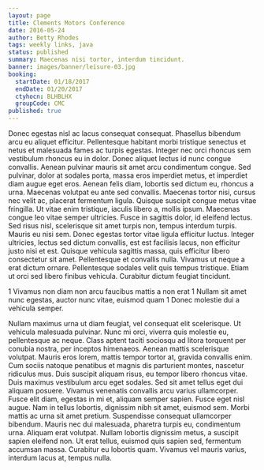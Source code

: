 ```yaml
---
layout: page
title: Clements Motors Conference
date: 2016-05-24
author: Betty Rhodes
tags: weekly links, java
status: published
summary: Maecenas nisi tortor, interdum tincidunt.
banner: images/banner/leisure-03.jpg
booking:
  startDate: 01/18/2017
  endDate: 01/20/2017
  ctyhocn: BLHBLHX
  groupCode: CMC
published: true
---
```

Donec egestas nisl ac lacus consequat consequat. Phasellus bibendum arcu eu aliquet efficitur. Pellentesque habitant morbi tristique senectus et netus et malesuada fames ac turpis egestas. Integer nec orci rhoncus sem vestibulum rhoncus eu in dolor. Donec aliquet lectus id nunc congue convallis. Aenean pulvinar mauris sit amet arcu condimentum congue. Sed pulvinar, dolor at sodales porta, massa eros imperdiet metus, et imperdiet diam augue eget eros. Aenean felis diam, lobortis sed dictum eu, rhoncus a urna. Maecenas volutpat eu ante sed convallis. Maecenas tortor nisi, cursus nec velit ac, placerat fermentum ligula. Quisque suscipit congue metus vitae fringilla. Ut vitae enim tristique, iaculis libero a, mollis ipsum.
Maecenas congue leo vitae semper ultricies. Fusce in sagittis dolor, id eleifend lectus. Sed risus nisl, scelerisque sit amet turpis non, tempus interdum turpis. Mauris eu nisi sem. Donec egestas tortor vitae ligula efficitur luctus. Integer ultricies, lectus sed dictum convallis, est est facilisis lacus, non efficitur justo nisi et est. Quisque vehicula sagittis massa, quis efficitur libero consectetur sit amet. Pellentesque et convallis nulla. Vivamus ut neque a erat dictum ornare. Pellentesque sodales velit quis tempus tristique. Etiam ut orci sed libero finibus vehicula. Curabitur dictum feugiat tincidunt.

1 Vivamus non diam non arcu faucibus mattis a non erat
1 Nullam sit amet nunc egestas, auctor nunc vitae, euismod quam
1 Donec molestie dui a vehicula semper.

Nullam maximus urna ut diam feugiat, vel consequat elit scelerisque. Ut vehicula malesuada pulvinar. Nunc mi orci, viverra quis molestie eu, pellentesque ac neque. Class aptent taciti sociosqu ad litora torquent per conubia nostra, per inceptos himenaeos. Aenean mattis scelerisque volutpat. Mauris eros lorem, mattis tempor tortor at, gravida convallis enim. Cum sociis natoque penatibus et magnis dis parturient montes, nascetur ridiculus mus. Duis suscipit aliquam risus, eu tempor libero rhoncus vitae. Duis maximus vestibulum arcu eget sodales. Sed sit amet tellus eget dui aliquam posuere. Vivamus venenatis convallis arcu varius ullamcorper.
Fusce elit diam, egestas in mi et, aliquam semper sapien. Fusce eget nisl augue. Nam in tellus lobortis, dignissim nibh sit amet, euismod sem. Morbi mattis ac urna sit amet pretium. Suspendisse consequat ullamcorper bibendum. Mauris nec dui malesuada, pharetra turpis eu, condimentum urna. Aliquam erat volutpat. Nullam lobortis dignissim metus, a suscipit sapien eleifend non. Ut erat tellus, euismod quis sapien sed, fermentum accumsan massa. Curabitur eu lobortis quam. Vivamus vel mauris varius, interdum lacus at, tempus nulla.

